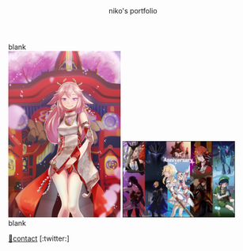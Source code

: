 <link rel="stylesheet" href="./css/common.css">
<meta name="viewport" content="width=device-width, initial-scale=1">
 
<header>niko's portfolio</header>
<div class="main">
    <div class="contentC">
        blank
    </div>
    <div class="content">
        <img src="./img/001.png" width="45%"> <img src="./img/002.png" width="45%">
    </div>
    <div class="contentC">
        blank
    </div>
</div>
 
<footer>

[:email:contact](mailto:leaf.sun2@gmail.com) [:twitter:]

</footer>

